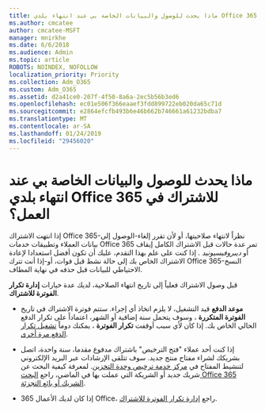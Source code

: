 ```yaml
---
title: ماذا يحدث للوصول والبيانات الخاصة بي عند انتهاء بلدي Office 365 للاشتراك في العمل؟
ms.author: cmcatee
author: cmcatee-MSFT
manager: mnirkhe
ms.date: 6/6/2018
ms.audience: Admin
ms.topic: article
ROBOTS: NOINDEX, NOFOLLOW
localization_priority: Priority
ms.collection: Adm_O365
ms.custom: Adm_O365
ms.assetid: d2a41ce0-207f-4f50-8a6a-2ec5b56b3ed6
ms.openlocfilehash: ec01e506f366eaaef3fdd899722eb020da65c71d
ms.sourcegitcommit: e2864efcfb493b6e46b662b746661a61232bdba7
ms.translationtype: MT
ms.contentlocale: ar-SA
ms.lasthandoff: 01/24/2019
ms.locfileid: "29456020"
---
```

# <a name="what-happens-to-my-data-and-access-when-my-office-365-for-business-subscription-ends"></a>ماذا يحدث للوصول والبيانات الخاصة بي عند انتهاء بلدي Office 365 للاشتراك في العمل؟

إذا انتهت الاشتراك Office 365-نظراً لانتهاء صلاحيتها، أو لأن تقرر إلغاء-الوصول إلى بيانات العملاء وتطبيقات خدمات Office 365 تمر عدة حالات قبل الاشتراك الكامل إيقاف أو *ديبروفيسيونيد*  . إذا كنت على علم بهذا التقدم، عليك أن تكون أفضل استعدادا لإعادة الاشتراك الخاص بك إلى حالة نشط قبل فوات، أو-إذا أنت تترك Office 365-النسخ الاحتياطي للبيانات قبل حذفه في نهاية المطاف. 
  
قبل وصول الاشتراك فعلياً إلى تاريخ انتهاء الصلاحية، لديك عدة خيارات **إدارة تكرار الفوترة للاشتراك**. 
  
- **موعد الدفع** قيد التشغيل، لا يلزم اتخاذ أي إجراء. ستتم فوترة الاشتراك في تاريخ **الفوترة المتكررة** ، وسوف يتحمل سنة إضافية أو الشهر، اعتماداً على تكرار الدفع الحالي الخاص بك. إذا كان لأي سبب أوقفت **تكرار الفوترة** ، يمكنك دوماً [تشغيل تكرار الدفع مرة أخرى](https://support.office.com/article/8d83b530-f4ca-47f6-a666-e5791cbacc7e).
    
- إذا كنت أحد عملاء "فتح الترخيص" باشتراك مدفوع مقدما، سنة واحدة، اتصل بشريكك لشراء مفتاح منتج جديد. سوف تتلقى الإرشادات عبر البريد الإلكتروني لتنشيط المفتاح في [مركز خدمة ترخيص وحدة التخزين](https://go.microsoft.com/fwlink/p/?LinkID=282016). لمعرفة كيفية البحث عن شريك جديد أو الشريكة التي عملت بها في الماضي، راجع [البحث Office 365 الشريك أو بائع التجزئة](https://support.office.com/article/b6c18a9b-2aed-4c84-9d75-af709160258c).
    
- إذا كان لديك الأعمال 365 Office، راجع [إدارة تكرار الفوترة للاشتراك](https://support.office.com/article/8d83b530-f4ca-47f6-a666-e5791cbacc7e).
    

